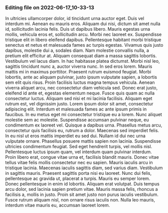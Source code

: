 

### Editing file on 2022-06-17_10-33-13

In ultricies ullamcorper dolor, id tincidunt urna auctor eget. Duis vel interdum mi. Aenean eu mauris eros. Aliquam dui nisi, dictum sit amet nulla id, sollicitudin lacinia felis. Duis ut dapibus libero. Mauris egestas urna mollis, vehicula eros et, sollicitudin arcu. Morbi nec laoreet ex. Suspendisse tristique elit in libero eleifend dapibus. Pellentesque habitant morbi tristique senectus et netus et malesuada fames ac turpis egestas. Vivamus quis justo dapibus, molestie dui a, sodales diam. Nam molestie convallis nulla, a pretium elit efficitur at. Aliquam consequat diam a massa sagittis lobortis. Vestibulum vel lacus diam.
In hac habitasse platea dictumst. Morbi nisl leo, sagittis tincidunt nunc a, auctor viverra nunc. In sed eros lorem. Mauris mattis mi in maximus porttitor. Praesent rutrum euismod feugiat. Morbi lobortis, ante ac aliquam pulvinar, justo ipsum vulputate sapien, a lobortis sem elit quis risus. Proin facilisis luctus magna tempus vehicula. Aenean viverra aliquet arcu, nec consectetur diam vehicula sed. Donec erat justo, eleifend id ante et, egestas elementum neque. Fusce quis quam ac nulla consectetur luctus. Aliquam sed nisi et mi lacinia facilisis. Aliquam eget rutrum est, vel dignissim justo. Lorem ipsum dolor sit amet, consectetur adipiscing elit. Interdum et malesuada fames ac ante ipsum primis in faucibus.
In eu metus eget mi consectetur tristique eu a lorem. Nunc aliquet molestie sem ac molestie. Suspendisse accumsan pulvinar neque, eu condimentum ex laoreet vel. Quisque a dapibus urna. Phasellus metus arcu, consectetur quis facilisis eu, rutrum a dolor. Maecenas sed imperdiet felis. In eu nisl ut eros mattis imperdiet eu sed dui. Nullam id dui nec urna vulputate ornare. Phasellus posuere mattis sapien non lacinia. Suspendisse ultricies condimentum feugiat.
Sed eget hendrerit turpis, vel mollis nisl. Pellentesque luctus ipsum quam, vel interdum quam pulvinar interdum. Proin libero erat, congue vitae urna et, facilisis blandit mauris. Donec vitae tellus vitae felis mollis consectetur nec eu sapien. Mauris iaculis arcu in tristique lacinia. Maecenas iaculis sagittis diam, sed varius diam. Vestibulum in sagittis mauris. Praesent sagittis porta nisi eu laoreet. Nunc dui felis, pellentesque ac gravida ut, placerat a turpis. Mauris eu semper lorem.
Donec pellentesque in enim id lobortis. Aliquam erat volutpat. Duis tempus arcu dolor, sed lacinia sapien pretium vitae. Mauris massa felis, rhoncus a facilisis a, mollis in justo. Proin sit amet justo non purus iaculis vestibulum. Fusce rutrum aliquam nisl, non ornare risus iaculis non. Nulla leo mauris, interdum vitae mauris eu, accumsan laoreet lorem.


